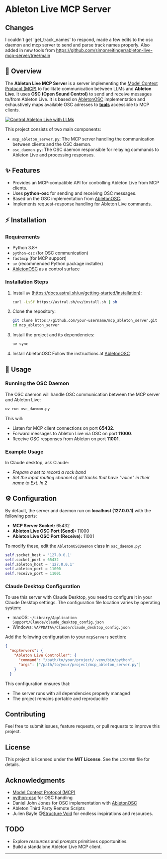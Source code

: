 # Ableton Live MCP Server

## Changes
I couldn't get 'get_track_names' to respond, made a few edits to the osc daemon and mcp server to send and parse track names properly.
Also added in new tools from https://github.com/simonreitinger/ableton-live-mcp-server/tree/main

## 📌 Overview

The **Ableton Live MCP Server** is a server implementing the
[Model Context Protocol (MCP)](https://modelcontextprotocol.io) to facilitate
communication between LLMs and **Ableton Live**. It uses **OSC (Open Sound
Control)** to send and receive messages to/from Ableton Live. It is based on
[AbletonOSC](https://github.com/ideoforms/AbletonOSC) implementation and
exhaustively maps available OSC adresses to
[**tools**](https://modelcontextprotocol.io/docs/concepts/tools) accessible to
MCP clients.

[![Control Ableton Live with LLMs](https://img.youtube.com/vi/12MzsQ3V7cs/hqdefault.jpg)](https://www.youtube.com/watch?v=12MzsQ3V7cs)

This project consists of two main components:

- `mcp_ableton_server.py`: The MCP server handling the communication between
  clients and the OSC daemon.
- `osc_daemon.py`: The OSC daemon responsible for relaying commands to Ableton
  Live and processing responses.

## ✨ Features

- Provides an MCP-compatible API for controlling Ableton Live from MCP clients.
- Uses **python-osc** for sending and receiving OSC messages.
- Based on the OSC implementation from
  [AbletonOSC](https://github.com/ideoforms/AbletonOSC).
- Implements request-response handling for Ableton Live commands.

## ⚡ Installation

### Requirements

- Python 3.8+
- `python-osc` (for OSC communication)
- `fastmcp` (for MCP support)
- `uv` (recommended Python package installer)
- [AbletonOSC](https://github.com/ideoforms/AbletonOSC) as a control surface

### Installation Steps

1. Install `uv` (https://docs.astral.sh/uv/getting-started/installation):

   ```bash
   curl -LsSf https://astral.sh/uv/install.sh | sh
   ```

2. Clone the repository:

   ```bash
   git clone https://github.com/your-username/mcp_ableton_server.git
   cd mcp_ableton_server
   ```

3. Install the project and its dependencies:

   ```bash
   uv sync
   ```

4. Install AbletonOSC Follow the instructions at
   [AbletonOSC](https://github.com/ideoforms/AbletonOSC)

## 🚀 Usage

### Running the OSC Daemon

The OSC daemon will handle OSC communication between the MCP server and Ableton
Live:

```bash
uv run osc_daemon.py
```

This will:

- Listen for MCP client connections on port **65432**.
- Forward messages to Ableton Live via OSC on port **11000**.
- Receive OSC responses from Ableton on port **11001**.

### Example Usage

In Claude desktop, ask Claude:

- _Prepare a set to record a rock band_
- _Set the input routing channel of all tracks that have "voice" in their name
  to Ext. In 2_

## ⚙️ Configuration

By default, the server and daemon run on **localhost (127.0.0.1)** with the
following ports:

- **MCP Server Socket:** 65432
- **Ableton Live OSC Port (Send):** 11000
- **Ableton Live OSC Port (Receive):** 11001

To modify these, edit the `AbletonOSCDaemon` class in `osc_daemon.py`:

```python
self.socket_host = '127.0.0.1'
self.socket_port = 65432
self.ableton_host = '127.0.0.1'
self.ableton_port = 11000
self.receive_port = 11001
```

### Claude Desktop Configuration

To use this server with Claude Desktop, you need to configure it in your Claude
Desktop settings. The configuration file location varies by operating system:

- macOS: `~/Library/Application Support/Claude/claude_desktop_config.json`
- Windows: `%APPDATA%/Claude/claude_desktop_config.json`

Add the following configuration to your `mcpServers` section:

```json
{
  "mcpServers": {
    "Ableton Live Controller": {
      "command": "/path/to/your/project/.venv/bin/python",
      "args": ["/path/to/your/project/mcp_ableton_server.py"]
    }
  }
```

This configuration ensures that:

- The server runs with all dependencies properly managed
- The project remains portable and reproducible

## Contributing

Feel free to submit issues, feature requests, or pull requests to improve this
project.

## License

This project is licensed under the **MIT License**. See the `LICENSE` file for
details.

## Acknowledgments

- [Model Context Protocol (MCP)](https://modelcontextprotocol.io)
- [python-osc](https://github.com/attwad/python-osc) for OSC handling
- Daniel John Jones for OSC implementation with
  [AbletonOSC](https://github.com/ideoforms/AbletonOSC)
- Ableton Third Party Remote Scripts
- Julien Bayle @[Structure Void](https://structure-void.com/) for endless
  inspirations and resources.

## TODO

- Explore _resources_ and _prompts_ primitives opportunities.
- Build a standalone Ableton Live MCP client.

---
